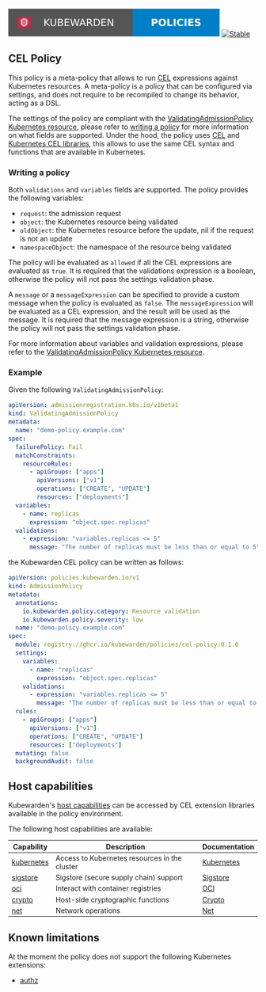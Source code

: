 [![Kubewarden Policy Repository](https://github.com/kubewarden/community/blob/main/badges/kubewarden-policies.svg)](https://github.com/kubewarden/community/blob/main/REPOSITORIES.md#policy-scope)
[![Stable](https://img.shields.io/badge/status-stable-brightgreen?style=for-the-badge)](https://github.com/kubewarden/community/blob/main/REPOSITORIES.md#stable)

## CEL Policy

This policy is a meta-policy that allows to run [CEL](https://github.com/google/cel-go) expressions
against Kubernetes resources.
A meta-policy is a policy that can be configured via settings, and does not require to be recompiled to change its behavior, acting as a DSL.

The settings of the policy are compliant with the [ValidatingAdmissionPolicy Kubernetes resource](https://kubernetes.io/docs/reference/access-authn-authz/validating-admission-policy/),
please refer to [writing a policy](#writing-a-policy) for more information on what fields are supported.
Under the hood, the policy uses [CEL](https://github.com/google/cel-go) and [Kubernetes CEL libraries](https://pkg.go.dev/k8s.io/apiserver/pkg/cel/library),
this allows to use the same CEL syntax and functions that are available in Kubernetes.

### Writing a policy

Both `validations` and `variables` fields are supported.
The policy provides the following variables:

- `request`: the admission request
- `object`: the Kubernetes resource being validated
- `oldObject`: the Kubernetes resource before the update, nil if the request is not an update
- `namespaceObject`: the namespace of the resource being validated

The policy will be evaluated as `allowed` if all the CEL expressions are evaluated as `true`.
It is required that the validations expression is a boolean, otherwise the policy will not pass the settings validation phase.

A `message` or a `messageExpression` can be specified to provide a custom message when the policy is evaluated as `false`.
The `messageExpression` will be evaluated as a CEL expression, and the result will be used as the message.
It is required that the message expression is a string, otherwise the policy will not pass the settings validation phase.

For more information about variables and validation expressions, please refer to the [ValidatingAdmissionPolicy Kubernetes resource](https://kubernetes.io/docs/reference/access-authn-authz/validating-admission-policy/).

### Example

Given the following `ValidatingAdmissionPolicy`:

```yaml
apiVersion: admissionregistration.k8s.io/v1beta1
kind: ValidatingAdmissionPolicy
metadata:
  name: "demo-policy.example.com"
spec:
  failurePolicy: Fail
  matchConstraints:
    resourceRules:
      - apiGroups: ["apps"]
        apiVersions: ["v1"]
        operations: ["CREATE", "UPDATE"]
        resources: ["deployments"]
  variables:
    - name: replicas
      expression: "object.spec.replicas"
  validations:
    - expression: "variables.replicas <= 5"
      message: "The number of replicas must be less than or equal to 5"
```

the Kubewarden CEL policy can be written as follows:

```yaml
apiVersion: policies.kubewarden.io/v1
kind: AdmissionPolicy
metadata:
  annotations:
    io.kubewarden.policy.category: Resource validation
    io.kubewarden.policy.severity: low
  name: "demo-policy.example.com"
spec:
  module: registry://ghcr.io/kubewarden/policies/cel-policy:0.1.0
  settings:
    variables:
      - name: "replicas"
        expression: "object.spec.replicas"
    validations:
      - expression: "variables.replicas <= 5"
        message: "The number of replicas must be less than or equal to 5"
  rules:
    - apiGroups: ["apps"]
      apiVersions: ["v1"]
      operations: ["CREATE", "UPDATE"]
      resources: ["deployments"]
  mutating: false
  backgroundAudit: false
```

## Host capabilities

Kubewarden's [host capabilities](https://docs.kubewarden.io/reference/spec/host-capabilities/intro-host-capabilities) can be accessed by CEL extension libraries available in the policy environment.

The following host capabilities are available:

| Capability                                                                                          | Description                                   | Documentation                                                                                     |
| --------------------------------------------------------------------------------------------------- | --------------------------------------------- | ------------------------------------------------------------------------------------------------- |
| [kubernetes](https://docs.kubewarden.io/reference/spec/host-capabilities/kubernetes)                | Access to Kubernetes resources in the cluster | [Kubernetes](https://pkg.go.dev/github.com/kubewarden/cel-policy/internal/cel/library#Kubernetes) |
| [sigstore](https://docs.kubewarden.io/reference/spec/host-capabilities/signature-verifier-policies) | Sigstore (secure supply chain) support        | [Sigstore](https://pkg.go.dev/github.com/kubewarden/cel-policy/internal/cel/library#Sigstore)     |
| [oci](https://docs.kubewarden.io/reference/spec/host-capabilities/container-registry)               | Interact with container registries            | [OCI](https://pkg.go.dev/github.com/kubewarden/cel-policy/internal/cel/library#OCI)               |
| [crypto](https://docs.kubewarden.io/reference/spec/host-capabilities/crypto)                        | Host-side cryptographic functions             | [Crypto](https://pkg.go.dev/github.com/kubewarden/cel-policy/internal/cel/library#Crypto)         |
| [net](https://docs.kubewarden.io/reference/spec/host-capabilities/net)                              | Network operations                            | [Net](https://pkg.go.dev/github.com/kubewarden/cel-policy/internal/cel/library#Net)               |

## Known limitations

At the moment the policy does not support the following Kubernetes extensions:

- [authz](https://pkg.go.dev/k8s.io/apiserver/pkg/cel/library#Authz)
